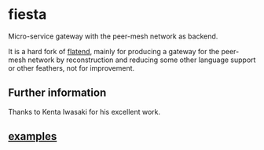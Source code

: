 # fiesta
Micro-service gateway with the peer-mesh network as backend.

It is a hard fork of [flatend](https://github.com/lithdew/flatend), mainly for producing a gateway for the peer-mesh network by reconstruction and reducing some other language support or other feathers, not for improvement.

## Further information
Thanks to Kenta Iwasaki for his excellent work.


## [examples](https://github.com/TheSmallBoat/fiesta/tree/master/examples)
